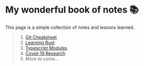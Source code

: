 # My wonderful book of notes 📚
This page is a simple collection of notes and lessons learned.

> 1. [Git Cheatsheet](git-cheatsheet.md)
> 2. [Learning Rust](https://github.com/forewit/rust)
> 3. [Typescript Modules](https://github.com/forewit/ts-modules/)
> 4. [Covid-19 Research](covid-19-research.md)
> 5. More to come...
